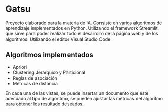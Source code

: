 <h1>Gatsu</h1> 
<p>Proyecto elaborado para la materia de IA. Consiste en varios algoritmos de aprendizaje implementados en Python. Utilizando el framework Streamlit, que sirve para poder realizar todo el desarrollo de la página web y de los algoritmos. Utilizando el editor Visual Studio Code<p/>

<h2>Algoritmos implementados</h2>
<ul>
  <li> Apriori
  <li> Clustering Jerárquico y Particional
  <li> Reglas de asociación
  <li> Métricas de distancia
</ul>

<p> En cada una de las vistas, se puede insertar un documento que este adecuado al tipo de algoritmo, se pueden ajustar las métricas del algoritmo para obtener los resultado deseados. </p>
